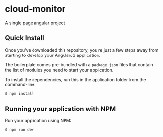 # cloud-monitor
A single page angular project
## Quick Install
Once you've downloaded this repository, you're just a few steps away from starting to develop your AngularJS application.

The boilerplate comes pre-bundled with a `package.json` files that contain the list of modules you need to start your application.

To install the dependencies, run this in the application folder from the command-line:

```bash
$ npm install
```
## Running your application with NPM

Run your application using NPM:

```bash
$ npm run dev
```